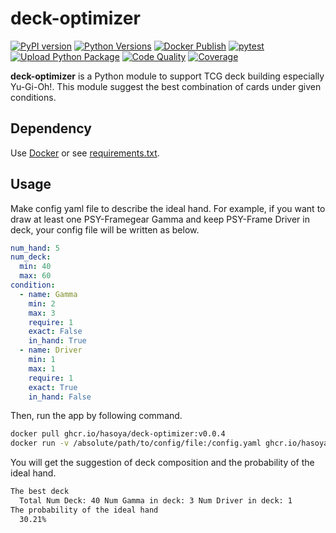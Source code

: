 # deck-optimizer

[![PyPI version](https://img.shields.io/pypi/v/dkopt)](https://pypi.org/project/dkopt/)
[![Python Versions](https://img.shields.io/pypi/pyversions/dkopt.svg)](https://pypi.org/project/dkopt/)
[![Docker Publish](https://github.com/hasoya/deck-optimizer/actions/workflows/docker-publish.yml/badge.svg)](https://github.com/hasoya/deck-optimizer/actions/workflows/docker-publish.yml)
[![pytest](https://github.com/hasoya/deck-optimizer/actions/workflows/run-pytest.yml/badge.svg)](https://github.com/hasoya/deck-optimizer/actions/workflows/run-pytest.yml)
[![Upload Python Package](https://github.com/hasoya/deck-optimizer/actions/workflows/pypi-publish.yml/badge.svg)](https://github.com/hasoya/deck-optimizer/actions/workflows/pypi-publish.yml)
[![Code Quality](https://app.codacy.com/project/badge/Grade/9cd9ee6c310947029719e7c22af67cb2)](https://www.codacy.com/gh/hasoya/deck-optimizer/dashboard?utm_source=github.com&amp;utm_medium=referral&amp;utm_content=hasoya/deck-optimizer&amp;utm_campaign=Badge_Grade)
[![Coverage](https://app.codacy.com/project/badge/Coverage/9cd9ee6c310947029719e7c22af67cb2)](https://www.codacy.com/gh/hasoya/deck-optimizer/dashboard?utm_source=github.com&utm_medium=referral&utm_content=hasoya/deck-optimizer&utm_campaign=Badge_Coverage)

**deck-optimizer** is a Python module to support TCG deck building especially Yu-Gi-Oh!. This module suggest the best combination of cards under given conditions.

## Dependency

Use [Docker](https://www.docker.com/) or see [requirements.txt](https://github.com/hasoya/deck-optimizer/blob/main/requirements.txt).

## Usage

Make config yaml file to describe the ideal hand. For example, if you want to draw at least one PSY-Framegear Gamma and keep PSY-Frame Driver in deck, your config file will be written as below.

```yaml:config.yaml
num_hand: 5
num_deck:
  min: 40
  max: 60
condition:
  - name: Gamma
    min: 2
    max: 3
    require: 1
    exact: False
    in_hand: True
  - name: Driver
    min: 1
    max: 1
    require: 1
    exact: True
    in_hand: False
```

Then, run the app by following command.

```bash
docker pull ghcr.io/hasoya/deck-optimizer:v0.0.4
docker run -v /absolute/path/to/config/file:/config.yaml ghcr.io/hasoya/deck-optimizer:v0.0.4 -f /config.yaml
```

You will get the suggestion of deck composition and the probability of the ideal hand.

```bash
The best deck
  Total Num Deck: 40 Num Gamma in deck: 3 Num Driver in deck: 1
The probability of the ideal hand
  30.21%
```
